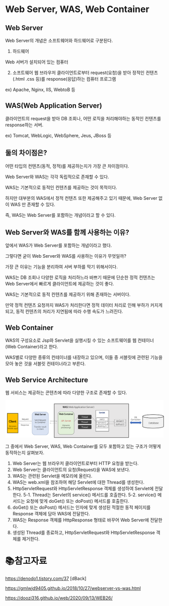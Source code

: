 # Web Server, WAS, Web Container

## Web Server

Web Server의 개념은 소프트웨어와 하드웨어로 구분된다.

1. 하드웨어

  Web 서버가 설치되어 있는 컴퓨터

2. 소프트웨어
    웹 브라우저 클라이언트로부터 request(요청)을 받아 정적인 컨텐츠(.html .css 등)를 response(응답)하는 컴퓨터 프로그램

ex) Apache, Nginx, IIS, WebtoB 등



## WAS(Web Application Server)

클라이언트의 request을 받아 DB 조회나, 어떤 로직을 처리해야하는 동적인 컨텐츠를 response하는 서버.

ex) Tomcat, WebLogic, WebSphere, Jeus, JBoss 등



## 둘의 차이점은?

어떤 타입의 컨텐츠(동적, 정적)를 제공하는지가 가장 큰 차이점이다.

Web Server와 WAS는 각각 독립적으로 존재할 수 있다.

WAS는 기본적으로 동적인 컨텐츠를 제공하는 것이 목적이다.

하지만 대부분의 WAS에서 정적 컨텐츠 또한 제공해주고 있기 때문에, Web Server 없이 WAS 만 존재할 수 있다.

즉, WAS는 Web Server를 포함하는 개념이라고 할 수 있다.



## Web Server와 WAS를 함께 사용하는 이유?

앞에서 WAS가 Web Server를 포함하는 개념이라고 했다.

그렇다면 굳이 Web Server와 WAS를 사용하는 이유가 무엇일까?



가장 큰 이유는 기능을 분리하여 서버 부하를 막기 위해서이다. 

WAS는 DB 조회나 다양한 로직을 처리하느라 바쁘기 때문에 단순한 정적 컨텐츠는 Web Server에서 빠르게 클라이언트에 제공하는 것이 좋다.

WAS는 기본적으로 동적 컨텐츠를 제공하기 위해 존재하는 서버이다.

만약 정적 컨텐츠 요청까지 WAS가 처리한다면 정적 데이터 처리로 인해 부하가 커지게 되고, 동적 컨텐츠의 처리가 지연됨에 따라 수행 속도가 느려진다.



## Web Container

WAS의 구성요소로 Jsp와 Servlet을 실행시킬 수 있는 소프트웨어를 웹 컨테이너(Web Container)라고 한다.

WAS별로 다양한 종류의 컨테이너를 내장하고 있으며, 이들 중 서블릿에 관련된 기능을 모아 놓은 것을 서블릿 컨테이너라고 부른다.



## Web Service Architecture

웹 서비스는 제공하는 콘텐츠에 따라 다양한 구조로 존재할 수 있다.

![web-service-architecture](./md-images/web-service-architecture.png)

그 중에서 Web Server, WAS, Web Container를 모두 포함하고 있는 구조가 어떻게 동작하는지 살펴보자.

1. Web Server는 웹 브라우저 클라이언트로부터 HTTP 요청을 받는다.
2. Web Server는 클라이언트의 요청(Request)을 WAS에 보낸다.
3. WAS는 관련된 Servlet을 메모리에 올린다.
4. WAS는 web.xml을 참조하여 해당 Servlet에 대한 Thread를 생성한다.
5. HttpServletRequest와 HttpServletResponse 객체를 생성하여 Servlet에 전달한다.
   5-1. Thread는 Servlet의 service() 메서드를 호출한다.
   5-2. service() 메서드는 요청에 맞게 doGet() 또는 doPost() 메서드를 호출한다.
6. doGet() 또는 doPost() 메서드는 인자에 맞게 생성된 적절한 동적 페이지를 Response 객체에 담아 WAS에 전달한다.
7. WAS는 Response 객체를 HttpResponse 형태로 바꾸어 Web Server에 전달한다.
8. 생성된 Thread를 종료하고, HttpServletRequest와 HttpServletResponse 객체를 제거한다.



# :books:참고자료

https://denodo1.tistory.com/37 [dBack]

https://gmlwjd9405.github.io/2018/10/27/webserver-vs-was.html

https://doozi316.github.io/web/2020/09/13/WEB26/